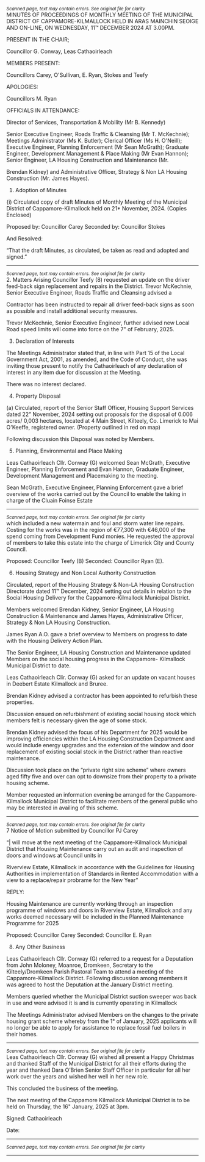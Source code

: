 *<small>Scanned page, text may contain errors. See original file for clarity</small>*  
MINUTES OF PROCEEDINGS OF MONTHLY MEETING OF THE
MUNICIPAL DISTRICT OF CAPPAMORE-KILMALLOCK HELD IN ARAS
MAINCHIN SEOIGE AND ON-LINE, ON WEDNESDAY, 11™ DECEMBER
2024 AT 3.00PM.

PRESENT IN THE CHAIR;

Councillor G. Conway, Leas Cathaoirleach

MEMBERS PRESENT:

Councillors Carey, O'Sullivan, E. Ryan, Stokes and Teefy

APOLOGIES:

Councillors M. Ryan

OFFICIALS IN ATTENDANCE:

Director of Services, Transportation & Mobility (Mr B. Kennedy)

Senior Executive Engineer, Roads Traffic & Cleansing (Mr T. McKechnie); Meetings
Administrator (Ms K. Butler); Clerical Officer (Ms H. O'Neill); Executive Engineer, Planning
Enforcement (Mr Sean McGrath); Graduate Engineer, Development Management & Place
Making (Mr Evan Hannon); Senior Engineer, LA Housing Construction and Maintenance (Mr.

Brendan Kidney) and Administrative Officer, Strategy & Non LA Housing Construction (Mr.
James Hayes).

1. Adoption of Minutes

{i) Circulated copy of draft Minutes of Monthly Meeting of the Municipal District of
Cappamore-Kilmallock held on 21* November, 2024.
(Copies Enclosed)

Proposed by: Councillor Carey
Seconded by: Councillor Stokes

And Resolved:

“That the draft Minutes, as circulated, be taken as read and adopted and signed.”

---
*<small>Scanned page, text may contain errors. See original file for clarity</small>*  
2. Matters Arising
Councillor Teefy (8) requested an update on the driver feed-back sign replacement and
repairs in the District.
Trevor McKechnie, Senior Executive Engineer, Roads Traffic and Cleansing advised a

Contractor has been instructed to repair all driver feed-back signs as soon as possible and
install additional security measures.

Trevor McKechnie, Senior Executive Engineer, further advised new Local Road speed limits
will come into force on the 7" of February, 2025.

3. Declaration of Interests

The Meetings Administrator stated that, in line with Part 15 of the Local Government Act,
2001, as amended, and the Code of Conduct, she was inviting those present to notify the
Cathaoirleach of any declaration of interest in any item due for discussion at the Meeting.

There was no interest declared.

4. Property Disposal

(a) Circulated, report of the Senior Staff Officer, Housing Support Services
dated 22” November, 2024 setting out proposals for the disposal of 0.006 acres/
0,003 hectares, located at 4 Main Street, Kilteely, Co. Limerick to Mai O'Keeffe,
registered owner. (Property outlined in red on map)

Following discussion this Disposal was noted by Members.

5. Planning, Environmental and Place Making

Leas Cathaoirleach Cllr. Conway (G) welcomed Sean McGrath, Executive Engineer, Planning
Enforcement and Evan Hannon, Graduate Engineer, Development Management and
Placemaking to the meeting.

Sean McGrath, Executive Engineer, Planning Enforcement gave a brief overview of the
works carried out by the Council to enable the taking in charge of the Cluain Foinse Estate

---
*<small>Scanned page, text may contain errors. See original file for clarity</small>*  
which included a new watermain and foul and storm water line repairs. Costing for the
works was in the region of €77,300 with €46,000 of the spend coming from Development
Fund monies. He requested the approval of members to take this estate into the charge of
Limerick City and County Council.

Proposed: Councillor Teefy (B)
Seconded: Councillor Ryan (E).

6. Housing Strategy and Non Local Authority Construction

Circulated, report of the Housing Strategy & Non-LA Housing Construction Directorate dated
11™ December, 2024 setting out details in relation to the Social Housing Delivery for the
Cappamore-Kilmallock Municipal District.

Members welcomed Brendan Kidney, Senior Engineer, LA Housing Construction &
Maintenance and James Hayes, Administrative Officer, Strategy & Non LA Housing
Construction.

James Ryan A.O. gave a brief overview to Members on progress to date with the Housing
Delivery Action Plan.

The Senior Engineer, LA Housing Construction and Maintenance updated Members on the
social housing progress in the Cappamore- Kilmallock Municipal District to date.

Leas Cathaoirleach Clir. Conway (G) asked for an update on vacant houses in Deebert Estate
Kilmallock and Bruree.

Brendan Kidney advised a contractor has been appointed to refurbish these properties.

Discussion ensued on refurbishment of existing social housing stock which members felt is
necessary given the age of some stock.

Brendan Kidney advised the focus of his Department for 2025 would be improving
efficiencies within the LA Housing Construction Department and would include energy
upgrades and the extension of the window and door replacement of existing social stock in
the District rather than reactive maintenance.

Discussion took place on the “private right size scheme” where owners aged fifty five and
over can opt to downsize from their property to a private housing scheme.

Member requested an information evening be arranged for the Cappamore-Kilmallock
Municipal District to facilitate members of the general public who may be interested in
availing of this scheme.

---
*<small>Scanned page, text may contain errors. See original file for clarity</small>*  
7 Notice of Motion submitted by Councillor PJ Carey

“| will move at the next meeting of the Cappamore-Kilmallock Municipal District that Housing
Maintenance carry out an audit and inspection of doors and windows at Council units in

Riverview Estate, Kilmallock in accordance with the Guidelines for Housing Authorities in
implementation of Standards in Rented Accommodation with a view to a replace/repair
probrame for the New Year”

REPLY:

Housing Maintenance are currently working through an inspection programme of windows
and doors in Riverview Estate, Kilmallock and any works deemed necessary will be included
in the Planned Maintenance Programme for 2025

Proposed: Councillor Carey
Seconded: Councillor E. Ryan

8. Any Other Business

Leas Cathaoirleach Cllr. Conway (G) referred to a request for a Deputation from John
Moloney, Moanroe, Dromkeen, Secretary to the Kilteely/Dromkeen Parish Pastoral Team to
attend a meeting of the Cappamore-Kilmallock District. Following discussion among
members it was agreed to host the Deputation at the January District meeting.

Members queried whether the Municipal District suction sweeper was back in use and were
advised it is and is currently operating in Kilmallock

The Meetings Administrator advised Members on the changes to the private housing grant
scheme whereby from the 1° of January, 2025 applicants will no longer be able to apply for
assistance to replace fossil fuel boilers in their homes.

---
*<small>Scanned page, text may contain errors. See original file for clarity</small>*  
Leas Cathaoirleach Cllr. Conway (G) wished all present a Happy Christmas and thanked Staff
of the Municipal District for all their efforts during the year and thanked Dara O’Brien Senior
Staff Officer in particular for all her work over the years and wished her well in her new role.

This concluded the business of the meeting.

The next meeting of the Cappamore Kilmallock Municipal District is to be held on Thursday,
the 16" January, 2025 at 3pm.

Signed:
Cathaoirleach

Date:

---
*<small>Scanned page, text may contain errors. See original file for clarity</small>*  

---
